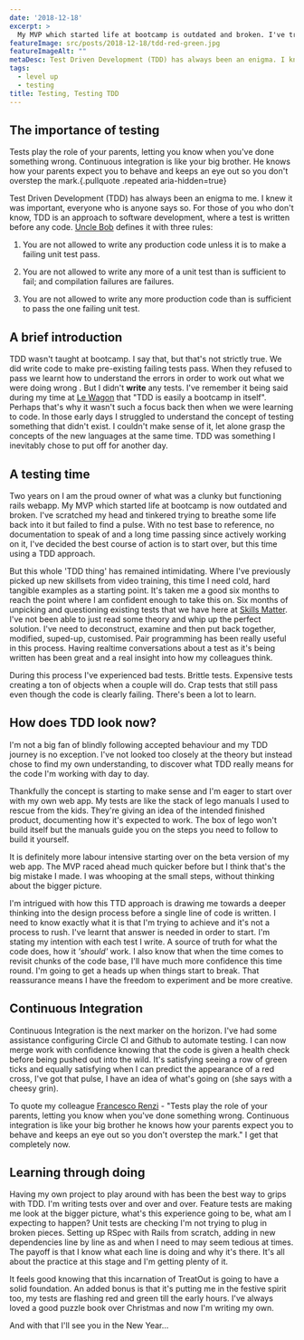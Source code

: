 ```yaml
---
date: '2018-12-18'
excerpt: >
  My MVP which started life at bootcamp is outdated and broken. I've tried breathe some life back into it but failed to find a pulse. With no test base to reference, no documentation to speak of and a long time passing since actively working on it, I've come to appreciate the benefits of testing.
featureImage: src/posts/2018-12-18/tdd-red-green.jpg
featureImageAlt: ""
metaDesc: Test Driven Development (TDD) has always been an enigma. I knew it was important, everyone who is anyone said so. But I couldn't make sense of it and inevitably chose it put off 'til another day. The day when everything broke.
tags:
  - level up
  - testing
title: Testing, Testing TDD
---
```


## The importance of testing

 Tests play the role of your parents, letting you know when you've done something wrong. Continuous integration is like your big brother. He knows how your parents expect you to behave and keeps an eye out so you don't overstep the mark.{.pullquote .repeated aria-hidden=true}

Test Driven Development (TDD) has always been an enigma to me. I knew it was important, everyone who is anyone says so. For those of you who don't know, TDD is an approach to software development, where a test is written before any code. [Uncle Bob][1] defines it with three rules:

1. You are not allowed to write any production code unless it is to make a failing unit test pass.

2. You are not allowed to write any more of a unit test than is sufficient to fail; and compilation failures are failures.

3. You are not allowed to write any more production code than is sufficient to pass the one failing unit test.

## A brief introduction

TDD wasn't taught at bootcamp. I say that, but that's not strictly true. We did write code to make pre-existing failing tests pass. When they refused to pass we learnt how to understand the errors in order to work out what we were doing wrong . But I didn't **write** any tests. I've remember it being said during my time at [Le Wagon][2] that "TDD is easily a bootcamp in itself". Perhaps that's why it wasn't such a focus back then when we were learning to code. In those early days I struggled to understand the concept of testing something that didn't exist. I couldn't make sense of it, let alone grasp the concepts of the new languages at the same time. TDD was something I inevitably chose to put off for another day.

## A testing time

Two years on I am the proud owner of what was a clunky but functioning rails webapp. My MVP which started life at bootcamp is now outdated and broken. I've scratched my head and tinkered trying to breathe some life back into it but failed to find a pulse. With no test base to reference, no documentation to speak of and a long time passing since actively working on it, I've decided the best course of action is to start over, but this time using a TDD approach.


But this whole 'TDD thing' has remained intimidating. Where I've previously picked up new skillsets from video training, this time I need cold, hard tangible examples as a starting point. It's taken me a good six months to reach the point where I am confident enough to take this on. Six months of unpicking and questioning existing tests that we have here at [Skills Matter][3]. I've not been able to just read some theory and whip up the perfect solution. I've need to deconstruct, examine and then put back together, modified, suped-up, customised. Pair programming has been really useful in this process. Having realtime conversations about a test as it's being written has been great and a real insight into how my colleagues think.

During this process I've experienced bad tests. Brittle tests. Expensive tests creating a ton of objects when a couple will do. Crap tests that still pass even though the code is clearly failing. There's been a lot to learn.

## How does TDD look now?

I'm not a big fan of blindly following accepted behaviour and my TDD journey is no exception. I've not looked too closely at the theory but instead chose to find my own understanding, to discover what TDD really means for the code I'm working with day to day.

Thankfully the concept is starting to make sense and I'm eager to start over with my own web app. My tests are like the stack of lego manuals I used to rescue from the kids. They're giving an idea of the intended finished product, documenting how it's expected to work. The box of lego won't build itself but the manuals guide you on the steps you need to follow to build it yourself.

It is definitely more labour intensive starting over on the beta version of my web app. The MVP raced ahead much quicker before but I think that's the big mistake I made. I was whooping at the small steps, without thinking about the bigger picture.

I'm intrigued with how this TTD approach is drawing me towards a deeper thinking into the design process before a single line of code is written. I need to know exactly what it is that I'm trying to achieve and it's not a process to rush. I've learnt that answer is needed in order to start. I'm stating my intention with each test I write. A source of truth for what the code does, how it _'should'_ work. I also know that when the time comes to revisit chunks of the code base, I'll have much more confidence this time round. I'm going to get a heads up when things start to break. That reassurance means I have the freedom to experiment and be more creative.

## Continuous Integration

 Continuous Integration is the next marker on the horizon. I've had some assistance configuring Circle CI and Github to automate testing. I can now merge work with confidence knowing that the code is given a health check before being pushed out into the wild. It's satisfying seeing a row of green ticks and equally satisfying when I can predict the appearance of a red cross, I've got that pulse, I have an idea of what's going on (she says with a cheesy grin).

To quote my colleague [Francesco Renzi][4] - "Tests play the role of your parents, letting you know when you've done something wrong. Continuous integration is like your big brother he knows how your parents expect you to behave and keeps an eye out so you don't overstep the mark." I get that completely now.

## Learning through doing

Having my own project to play around with has been the best way to grips with TDD. I'm writing tests over and over and over. Feature tests are making me look at the bigger picture, what's this experience going to be, what am I expecting to happen? Unit tests are checking I'm not trying to plug in broken pieces. Setting up RSpec with Rails from scratch, adding in new dependencies line by line as and when I need to may seem tedious at times. The payoff is that I know what each line is doing and why it's there. It's all about the practice at this stage and I'm getting plenty of it.

It feels good knowing that this incarnation of TreatOut is going to have a solid foundation. An added bonus is that it's putting me in the festive spirit too, my tests are flashing red and green till the early hours. I've always loved a good puzzle book over Christmas and now I'm writing my own.

And with that I'll see you in the New Year...

 [1]: http://blog.cleancoder.com/uncle-bob/2014/12/17/TheCyclesOfTDD.html
 [2]: https://www.lewagon.com/london
 [3]: https://skillsmatter.com/
 [4]: https://github.com/rentziass
